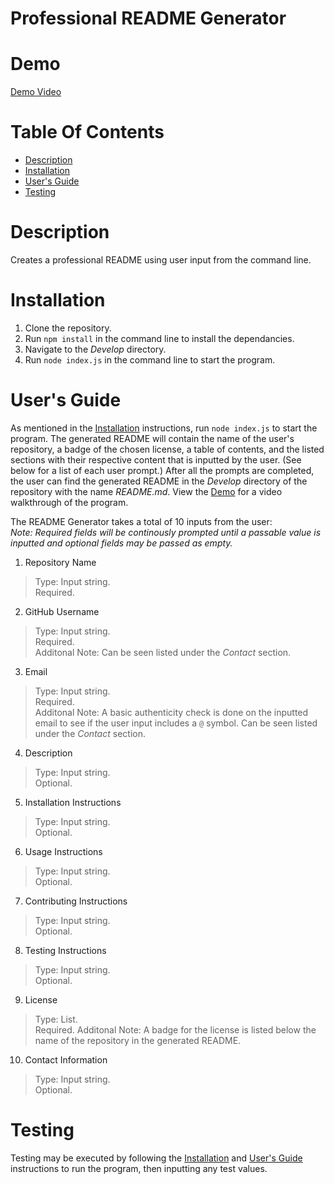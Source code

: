 # Professional README Generator

# Demo
[Demo Video](https://drive.google.com/file/d/1yXG5M7Ustq3eNsSlza1skXjHbIc2xlw-/preview)

# Table Of Contents

* [Description](#description)
* [Installation](#installation)
* [User's Guide](#users-guide)
* [Testing](#testing)


# Description
Creates a professional README using user input from the command line.

# Installation
1. Clone the repository.
2. Run `npm install` in the command line to install the dependancies.
3. Navigate to the *Develop* directory.
4. Run `node index.js` in the command line to start the program.

# User's Guide
As mentioned in the [Installation](#installation) instructions, run `node index.js` to start the program. The generated README will contain the name of the user's repository, a badge of the chosen license, a table of contents, and the listed sections with their respective content that is inputted by the user. (See below for a list of each user prompt.) After all the prompts are completed, the user can find the generated README in the *Develop* directory of the repository with the name *README.md*. View the [Demo](#demo) for a video walkthrough of the program. </br>

The README Generator takes a total of 10 inputs from the user:  </br>
*Note: Required fields will be continously prompted until a passable value is inputted and optional fields may be passed as empty.*

1. Repository Name
> Type: Input string. </br>
> Required.

2. GitHub Username
> Type: Input string. </br>
> Required. </br>
> Additonal Note: Can be seen listed under the *Contact* section.

3. Email
> Type: Input string. </br>
> Required. </br>
> Additonal Note: A basic authenticity check is done on the inputted email to see if the user input includes a `@` symbol.  Can be seen listed under the *Contact* section.

4. Description
> Type: Input string. </br>
> Optional.

5. Installation Instructions
> Type: Input string. </br>
> Optional.

6. Usage Instructions
> Type: Input string. </br>
> Optional.

7. Contributing Instructions
> Type: Input string. </br>
> Optional.

8. Testing Instructions
> Type: Input string. </br>
> Optional.

9. License
> Type: List. </br>
> Required.
> Additonal Note: A badge for the license is listed below the name of the repository in the generated README.

10. Contact Information
> Type: Input string. </br>
> Optional.

# Testing
Testing may be executed by following the [Installation](#installation) and [User's Guide](#users-guide) instructions to run the program, then inputting any test values.
